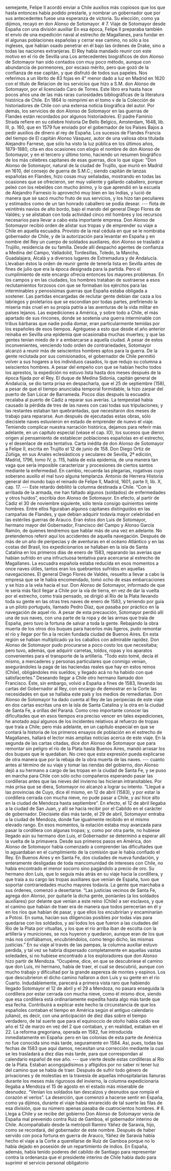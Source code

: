 semejante, Felipe II acordó enviar a Chile auxilios más copiosos que los que hasta entonces había podido prestarle, y nombrar un gobernador que por sus antecedentes fuese una esperanza de victoria. Su elección, como ya dijimos, recayó en don Alonso de Sotomayor. # 7. Viaje de Sotomayor desde España con una división auxiliar En esa época, Felipe II preparaba también el envío de una expedición naval al estrecho de Magallanes, para fundar en él algunas poblaciones españolas y cerrar ese camino, no sólo a los ingleses, que habían osado penetrar en él bajo las órdenes de Drake, sino a todas las naciones extranjeras. El Rey había mandado reunir con este motivo en el río de Sevilla una Los antecedentes biográficos de don Alonso de Sotomayor han sido contados con muy poco método, aunque con abundancia de pormenores, por escaso mérito, pero que gozó de la confianza de ese capitán, y que disfrutó de todos sus papeles. Nos referimos a un librito de 83 fojas en 4" menor dado a luz en Madrid en 1620 con el título de Relacion de los servicios que hizo a S.M. don Alonso de Sotomayor, por el licenciado Caro de Torres. Este libro era hasta hace pocos años una de las más raras curiosidades bibliográficas de la literatura histórica de Chile. En 1864 lo reimprimí en el tomo v de la Colección de historiadores de Chile con una extensa noticia biográfica del autor. Por demás, los servicios de don Alonso de Sotomayor en las guerras de Flandes están recordados por algunos historiadores. El padre Faminio Strada refiere en su célebre historia De Bello Belgico, Amsterdam, 1648, lib. III, p. 160, que en 1579 fue enviado por el gobernador de los Países Bajos a pedir auxilios de dinero al rey de España. Los sucesos de Flandes Francia del tiempo de El capitán Alonso Vásquez, autor de una valiosa obra titulada Alejandro Farnese, que sólo ha visto la luz pública en los últimos años, 1879-1880, cita en dos ocasiones con elogio el nombre de don Alonso de Sotomayor, y en el tercero y último tomo, haciendo un resumen biográfico de los más célebres capitanes de esas guerras, dice lo que sigue: "Don Alonso de Sotomayor, natural de la ciudad de Trujillo, que murió en Madrid en 1610, del consejo de guerra de S.M.C.; siendo capitán de lanzas españolas en Flandes, hizo cosas muy señaladas, mostrando en todas las ocasiones que se ofrecieron, ser muy valiente y gallardo caballero, porque peleó con los rebeldes con mucho ánimo, y lo que aprendió en la escuela de Alejandro Farnesio lo aprovechó muy bien en las Indias, y lució de manera que se sacó mucho fruto de sus servicios, y los hizo tan peculiares y estimados como de un tan honrado caballero se podía desear. --- flota de veintitrés navíos de alto bordo, bajo el mando del general Diego Flores de Valdés; y se alistaban con toda actividad cinco mil hombres y los recursos necesarios para llevar a cabo esta importante empresa. Don Alonso de Sotomayor recibió orden de alistar sus tropas y de emprender su viaje a Chile en aquella escuadra. Provisto de la real cédula en que se le nombraba gobernador de Chile, y de la autorización para levantar en España y en nombre del Rey un cuerpo de soldados auxiliares, don Alonso se trasladó a Trujillo, residencia de su familia. Desde allí despachó agentes de confianza a Medina del Campo, Valladolid, Tordesillas, Toledo, la Mancha, Guadalajara, Alcalá y a diversos lugares de Extremadura y de Andalucía. Llevaban éstos la orden de reunir gente de tenerla lista en Sevilla antes de fines de julio que era la época designada para la partida. Pero el cumplimiento de este encargo ofrecía entonces los mayores problemas. En los campos y en las ciudades, los hombres trataban de sustraerse a esos reclutamientos forzosos con que se formaban los ejércitos para las interminables y penosísimas guerras que España estaba obligada a sostener. Las partidas encargadas de reclutar gente debían dar caza a los labriegos y proletarios que se escondían por todas partes, prefiriendo la miseria más cruel en su propia patria a las aventuras de la vida militar en países lejanos. Las expediciones a América, y sobre todo a Chile, el más apartado de sus rincones, donde se sostenía una guerra interminable con tribus bárbaras que nadie podía domar, eran particularmente temidas por los españoles de esos tiempos. Agréguese a esto que desde el año anterior reinaba en Sevilla una epidemia que ocasionaba muchas muertes; y que las gentes tenían miedo de ir a embarcarse a aquella ciudad. A pesar de estos inconvenientes, venciendo todo orden de contrariedades, Sotomayor alcanzó a reunir más de seiscientos hombres aptos para la guerra. De la gente reclutada por sus comisionados, el gobernador de Chile permitió volver a sus hogares a los individuos casados, lo que redujo su columna a seiscientos hombres. A pesar del empeño con que se habían hecho todos los aprestos, la expedición no estuvo lista hasta dos meses después de la época fijada por el Rey. El duque de Medina Sidonia, capitán general de Andalucía, se dio tanta prisa en despacharla, que el 25 de septiembre (158), a pesar de que el tiempo anunciaba temporal formidable, la hizo zarpar del puerto de San Lúcar de Barrameda. Pocos días después la escuadra recalaba al puerto de Cádiz a reparar sus averías. La tempestad había causado la pérdida de tres de las naves con casi todas sus tripulaciones; y las restantes estaban tan quebrantadas, que necesitaron dos meses de trabajo para repararse. Aun después de ejecutadas estas obras, sólo diecisiete naves estuvieron en estado de emprender de nuevo el viaje. Temiendo complicar nuestra narración histórica, dejamos para referir más adelante, en un capítulo especial (véase el cap. IO), los sucesos que dieron origen al pensamiento de establecer poblaciones españolas en el estrecho, y el desenlace de esta tentativa. Carta inédita de don Alonso de Sotomayor a Felipe II, escrita en Trujillo el 12 de junio de 158. Don Diego Ortiz de Zúñiga, en sus Anales eclesiásticos y seculares de Sevilla, 2ª edición, Madrid, 1796, tomo IV, p. 115, habla de esta epidemia, de una manera tan vaga que sería imposible caracterizar y procesiones de ciertos santos mediante la enfermedad. En cambio, recuerda las plegarias, rogativas cuyo soberano auxilio el mal tuvo alguna templanza. Antonio de Herrera Historia general del mundo bajo el reinado de Felipe II, Madrid, 1601, parte II, lib. X, cap. 17. --- Este retardo debilitó la columna destinada a Chile. “Con la arribada de la armada, me han faltado algunos (soldados) de enfermedades y otros huidos”, escribía don Alonso de Sotomayor. En efecto, al partir de Cádiz el 30 de noviembre siguiente, sólo tenía consigo quinientos veinte hombres. Entre ellos figuraban algunos capitanes distinguidos en las campañas de Flandes, y que debían adquirir todavía mayor celebridad en las estériles guerras de Arauco. Eran éstos don Luis de Sotomayor, hermano mayor del Gobernador, Francisco del Campo y Alonso García Ramón, de quienes tendremos que hablar más de una vez en adelante. No pretendemos referir aquí los accidentes de aquella navegación. Después de más de un año de peripecias y de aventuras en el océano Atlántico y en las costas del Brasil, los expedicionarios se hallaban en la isla de Santa Catalina en los primeros días de enero de 1583, reparando las averías que habían sufrido en una infructuosa tentativa para acercarse al estrecho de Magallanes. La escuadra española estaba reducida en esos momentos a once naves útiles, tantos eran los quebrantos sufridos en aquellas navegaciones. El general Diego Flores de Valdés, resuelto a llevar a cabo la empresa que se le había encomendado, tomó ocho de esas embarcaciones y se hizo a la vela hacia el sur. Don Alonso de Sotomayor, informado de que le sería más fácil llegar a Chile por la vía de tierra, en vez de dar la vuelta por el estrecho, como traía pensado, se dirigió al Río de la Plata llevando toda su gente en las otras tres naves de enero de 1583, y teniendo por guía a un piloto portugués, llamado Pedro Díaz, que pasaba por práctico en la navegación de aquel río. A pesar de esta precaución, Sotomayor perdió allí una de sus naves, con una parte de la ropa y de las armas que traía de España, pero tuvo la fortuna de salvar a toda la gente. Rebajando la obra muerta de los otros dos buques para hacerlos más ligeros, pudo remontar el río y llegar por fin a la recién fundada ciudad de Buenos Aires. En esta región se habían multiplicado ya los caballos con admirable rapidez. Don Alonso de Sotomayor pudo procurarse a poco costo los que necesitaba; pero tuvo, además, que adquirir carretas, toldos, ropas y los aparatos convenientes para el transporte de la artillería. “Todo esto tomé, decía él mismo, a mercaderes y personas particulares que conmigo venían, asegurándoles la paga de las haciendas reales que hay en estos reinos (Chile), obligándoles mis sueldos; y llegado acá no ha habido con qué satisfacerles.” Deseando llegar a Chile otro hermano llamado don Francisco. Éste, sin embargo, volvió a España a fines de 1583, llevando las cartas del Gobernador al Rey, con encargo de demostrar en la Corte las necesidades en que se hallaba este país y los medios de remediarlas. Don Alonso de Sotomayor ha dado cuenta al Rey de las peripecias de este viaje en dos cartas escritas una en la isla de Santa Catalina y la otra en la ciudad de Santa Fe, a orillas del Paraná. Como creo importante conocer las dificultades que en esos tiempos era preciso vencer en tales expediciones, he anotado aquí algunos de los incidentes relativos al refuerzo de tropas que traía a Chile; pero más adelante, en un capítulo especial en que se contará la historia de los primeros ensayos de población en el estrecho de Magallanes, hallará el lector más amplias noticias acerca de este viaje. En la segunda de las cartas citadas, dice don Alonso de Sotomayor que para remontar sin peligro el río de la Plata hasta Buenos Aires, mandó arrasar los dos buques que le quedaban. No creo que esta expresión pueda explicarse de otra manera que por la rebaja de la obra muerta de las naves. --- cuanto antes al término de su viaje y tomar las riendas del gobierno, don Alonso dejó a su hermano a cargo de las tropas en la ciudad de Santa Fe, y se puso en marcha para Chile con sólo ocho compañeros esperando pasar las cordilleras antes que las nieves del invierno las hicieran intransitables. Por más prisa que se diera, Sotomayor no alcanzó a lograr su intento. “Llegué a las provincias de Cuyo, dice él mismo, en 12 de abril (1583), y por estar la cordillera cerrada con mucha nieve, no pude pasar a Chile, y así hice alto en la ciudad de Mendoza hasta septiembre”. En efecto, el 12 de abril llegaba a la ciudad de San Juan, y allí se hacía recibir por el Cabildo en el carácter de gobernador. Diecisiete días más tarde, el 29 de abril, Sotomayor entraba a la ciudad de Mendoza, donde fue igualmente recibido en el mismo elevado rango. En esos momentos, la estación estaba muy avanzada para pasar la cordillera con algunas tropas; y, como por otra parte, no hubiese llegado aún su hermano don Luis, el Gobernador se determinó a esperar allí la vuelta de la primavera. Desde sus primeros pasos en América, don Alonso de Sotomayor había comenzado a comprender las dificultades que lo aguardaban en el cumplimiento de la comisión que le había confiado el Rey. En Buenos Aires y en Santa Fe, dos ciudades de nueva fundación, y enteramente desligadas de toda mancomunidad de intereses con Chile, no había encontrado el menor socorro sino pagándolo a precio de oro. Su hermano don Luis, que lo seguía más atrás en su viaje hacia la cordillera, y que traía a su cargo las tropas auxiliares que venían de España, tuvo que soportar contrariedades mucho mayores todavía. La gente que marchaba a sus órdenes, comenzó a desertarse. “Las justicias vecinos de Santa Fe, agrega don Alonso, por quitarle la dicha gente, poníanles (a los soldados auxiliares) por delante que venían a este reino (Chile) a ser esclavos, y que el camino que habían de traer era de manera que todos perecerían en él y en los ríos que habían de pasar, y que ellos los encubrirían y encaminarían a Potosí. En suma, hacían sus diligencias posibles por todas vías para quedarse con los soldados, y así todos los que fueron a las ciudades del Río de la Plata por vituallas, y los que el río arriba iban de escolta con la artillería y municiones, se nos huyeron y quedaron, aunque eran de los que más nos confiábamos, encubriéndolos, como tengo dicho, las mismas justicias.” En su viaje al través de las pampas, la columna auxiliar estuvo perdida, y tal vez se habría dispersado completamente en aquellas vastas soledades, si no hubiese encontrado a los exploradores que don Alonso hizo partir de Mendoza. “Ocupéme, dice, en que se descubriese el camino que don Luis, mi hermano, había de traer, el cual se descubrió, aunque con mucho trabajo y dificultad por la grande aspereza de montes y espinos. Los que descubrieron el dicho camino hallaron a don Luis y su gente en el río Cuarto. Indudablemente, parecerá a primera vista raro que habiendo llegado Sotomayor el 12 de abril y el 29 a Mendoza, no pasara enseguida la cordillera por estar cerrada con mucha nieve, como él mismo dice, siendo que esa cordillera está ordinariamente expedita hasta algo más tarde que esa fecha. Contribuirá a explicar este hecho la circunstancia de que los españoles contaban el tiempo en América según el antiguo calendario juliano), es decir, con una anticipación de diez días sobre el tiempo verdadero, de tal suerte que para el equinoccio de otoño había caído ese año el 12 de marzo en vez del 2 que contaban, y en realidad, estaban en el 22. La reforma gregoriana, operada en 1582, fue introducida inmediatamente en España: pero en las colonias de esta parte de América no fue conocida sino más tarde, seguramente en 1584. Así, pues, todas las fechas de 1583 que aquí damos, necesitan una corrección mediante la cual se les trasladará a diez días más tarde, para que correspondan al calendario español de ese año. --- que vierte desde estas cordilleras al Río de la Plata. Estaban acongojadísimos y afligidos por no saber ni tener luz del camino que se había de traer. Después de sufrir todo género de privaciones y de molestias en la travesía de aquellas inhospitalarias llanuras durante los meses más rigurosos del invierno, la columna expedicionaria llegaba a Mendoza el 15 de agosto en el estado más miserable de desnudez. “Venían los soldados tan descalzos y desnudos que rompía el corazón el verlos”. La deserción, que comenzó a hacerse sentir en España, como ya dijimos, durante el viaje había enrarecido de tal suerte las filas de esa división, que su número apenas pasaba de cuatrocientos hombres. # 8. Llega a Chile y se recibe del gobierno Don Alonso de Sotomayor venía de España mal prevenido contra Ruiz de Gamboa, el gobernador interino de Chile. Acompañábalo desde la metrópoli Ramiro Yáñez de Saravia, hijo, como se recordará, del gobernador de este nombre. Después de haber servido con poca fortuna en guerra de Arauco, Yáñez de Saravia había hecho el viaje a la Corte a querellarse de Ruiz de Gamboa porque no lo había dejado en posesión de un repartimiento de indios. En España, además, había tenido poderes del cabildo de Santiago para representar contra la ordenanza que el presidente interino de Chile había dado para suprimir el servicio personal obligatorio